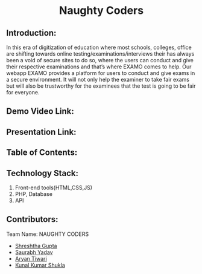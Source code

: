 <h1 align="center">Naughty Coders</h1>
<p align="center">
</p>

## Introduction:
In this era of digitization of education where most schools,  colleges, office are shifting towards online testing/examinations/interviews their has always been a void of secure sites to do so, where the users can conduct and give their respective examinations and that’s where EXAMO comes to help.
Our webapp EXAMO provides a platform for users to conduct and give exams in a secure environment. It will not only help the examiner to take fair exams but will also be trustworthy for the examinees that the test is going to be fair for everyone.
  
## Demo Video Link:
  <a href="#"></a>
  
## Presentation Link:
  <a href="#">  </a>
  
  
## Table of Contents:

## Technology Stack:
  1) Front-end tools(HTML,CSS,JS)
  2) PHP, Database 
  3) API
  
  

## Contributors:

Team Name: NAUGHTY CODERS

* [Shreshtha Gupta](https://github.com/shrey-101)
* [Saurabh Yadav](https://github.com/sy425191)
* [Aryan Tiwari](https://github.com/Aryan-01)
* [Kunal Kumar Shukla](https://github.com/kunalevicshukla)
